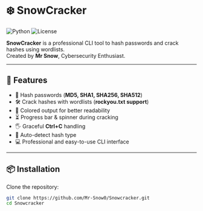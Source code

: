 # ❄️ SnowCracker

![Python](https://img.shields.io/badge/python-3.11-blue)
![License](https://img.shields.io/badge/license-MIT-green)

**SnowCracker** is a professional CLI tool to hash passwords and crack hashes using wordlists.  
Created by **Mr Snow**, Cybersecurity Enthusiast.  

---

## 🚀 Features
- 🔑 Hash passwords (**MD5, SHA1, SHA256, SHA512**)  
- 🛠 Crack hashes with wordlists (**rockyou.txt support**)  
- 🎨 Colored output for better readability  
- ⏳ Progress bar & spinner during cracking  
- 🖐 Graceful **Ctrl+C** handling  
- 🤖 Auto-detect hash type  
- 💻 Professional and easy-to-use CLI interface  

---

## 📦 Installation

Clone the repository:

```bash
git clone https://github.com/Mr-Snow0/Snowcracker.git
cd Snowcracker
